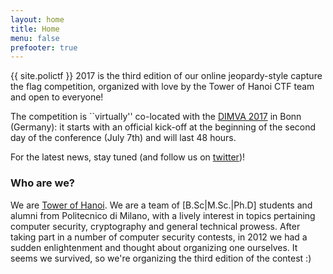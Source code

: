 ```yaml
---
layout: home
title: Home
menu: false
prefooter: true
---
```


{{ site.polictf }} 2017 is the third edition of our online jeopardy-style capture the flag competition, organized with love by the Tower of Hanoi CTF team and open to everyone!

The competition is ``virtually'' co-located with the [DIMVA 2017](https://itsec.cs.uni-bonn.de/dimva2017/) in Bonn (Germany): it starts with an official kick-off at the beginning of the second day of the conference (July 7th) and will last 48 hours.

For the latest news, stay tuned (and follow us on [twitter](https://twitter.com/towerofhanoi))!

### Who are we?

We are [Tower of Hanoi](http://toh.necst.it).
We are a team of [B.Sc|M.Sc.|Ph.D] students and alumni
from Politecnico di Milano, with a lively interest in topics pertaining computer security, cryptography
and general technical prowess.
After taking part in a number of computer security contests, in 2012 we had a sudden enlightenment and
thought about organizing one ourselves.
It seems we survived, so we're organizing the third edition of the contest :)
